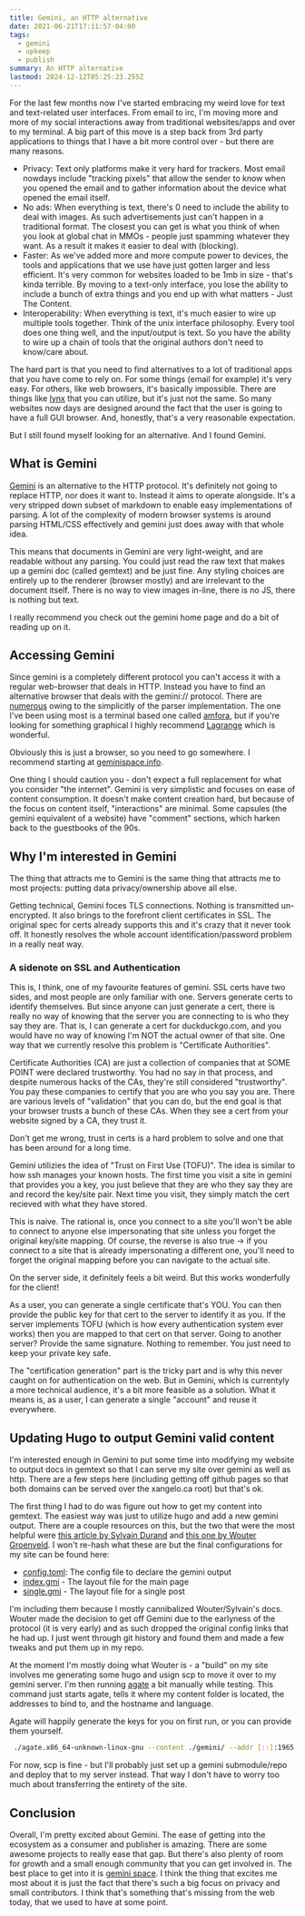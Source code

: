 ```yaml
---
title: Gemini, an HTTP alternative
date: 2021-06-21T17:11:57-04:00
tags:
  - gemini
  - upkeep
  - publish
summary: An HTTP alternative
lastmod: 2024-12-12T05:25:23.255Z
---
```

For the last few months now I've started embracing my weird love for text and text-related user interfaces. From email to irc, I'm moving more and more of my social interactions away from traditional websites/apps and over to my terminal. A big part of this move is a step back from 3rd party applications to things that I have a bit more control over - but there are many reasons.

* Privacy: Text only platforms make it very hard for trackers. Most email nowdays include "tracking pixels" that allow the sender to know when you opened the email and to gather information about the device what opened the email itself.
* No ads: When everything is text, there's 0 need to include the ability to deal with images. As such advertisements just can't happen in a traditional format. The closest you can get is what you think of when you look at global chat in MMOs - people just spamming whatever they want. As a result it makes it easier to deal with (blocking).
* Faster: As we've added more and more compute power to devices, the tools and applications that we use have just gotten larger and less efficient. It's very common for websites loaded to be 1mb in size - that's kinda terrible. By moving to a text-only interface, you lose the ability to include a bunch of extra things and you end up with what matters - Just The Content.
* Interoperability: When everything is text, it's much easier to wire up multiple tools together. Think of the unix interface philosophy. Every tool does one thing well, and the input/output is text. So you have the ability to wire up a chain of tools that the original authors don't need to know/care about.

The hard part is that you need to find alternatives to a lot of traditional apps that you have come to rely on. For some things (email for example) it's very easy. For others, like web browsers, it's basically impossible. There are things like [lynx](https://lynx.invisible-island.net/) that you can utilize, but it's just not the same. So many websites now days are designed around the fact that the user is going to have a full GUI browser. And, honestly, that's a very reasonable expectation.

But I still found myself looking for an alternative. And I found Gemini.

## What is Gemini

[Gemini](https://gemini.circumlunar.space) is an alternative to the HTTP protocol. It's definitely not going to replace HTTP, nor does it want to. Instead it aims to operate alongside. It's a very stripped down subset of markdown to enable easy implementations of parsing. A lot of the complexity of modern browser systems is around parsing HTML/CSS effectively and gemini just does away with that whole idea.

This means that documents in Gemini are very light-weight, and are readable without any parsing. You could just read the raw text that makes up a gemini doc (called gemtext) and be just fine. Any styling choices are entirely up to the renderer (browser mostly) and are irrelevant to the document itself. There is no way to view images in-line, there is no JS, there is nothing but text.

I really recommend you check out the gemini home page and do a bit of reading up on it.

## Accessing Gemini

Since gemini is a completely different protocol you can't access it with a regular web-browser that deals in HTTP. Instead you have to find an alternative browser that deals with the gemini:// protocol. There are [numerous](https://gemini.circumlunar.space/software/) owing to the simplicitly of the parser implementation. The one I've been using most is a terminal based one called [amfora](https://github.com/makeworld-the-better-one/amfora), but if you're looking for something graphical I highly recommend [Lagrange](https://gmi.skyjake.fi/lagrange/) which is wonderful.

Obviously this is just a browser, so you need to go somewhere. I recommend starting at [geminispace.info](gemini://geminispace.info).

One thing I should caution you - don't expect a full replacement for what you consider "the internet". Gemini is very simplistic and focuses on ease of content consumption. It doesn't make content creation hard, but because of the focus on content itself, "interactions" are minimal. Some capsules (the gemini equivalent of a website) have "comment" sections, which harken back to the guestbooks of the 90s.

## Why I'm interested in Gemini

The thing that attracts me to Gemini is the same thing that attracts me to most projects: putting data privacy/ownership above all else.

Getting technical, Gemini foces TLS connections. Nothing is transmitted un-encrypted. It also brings to the forefront client certificates in SSL. The original spec for certs already supports this and it's crazy that it never took off. It honestly resolves the whole account identification/password problem in a really neat way.

### A sidenote on SSL and Authentication

This is, I think, one of my favourite features of gemini. SSL certs have two sides, and most people are only familiar with one. Servers generate certs to identify themselves. But since anyone can just generate a cert, there is really no way of knowing that the server you are connecting to is who they say they are. That is, I can generate a cert for duckduckgo.com, and you would have no way of knowing I'm NOT the actual owner of that site. One way that we currently resolve this problem is "Certificate Authorities".

Certificate Authorities (CA) are just a collection of companies that at SOME POINT were declared trustworthy. You had no say in that process, and despite numerous hacks of the CAs, they're still considered "trustworthy". You pay these companies to certify that you are who you say you are. There are various levels of "validation" that you can do, but the end goal is that your browser trusts a bunch of these CAs. When they see a cert from your website signed by a CA, they trust it.

Don't get me wrong, trust in certs is a hard problem to solve and one that has been around for a long time.

Gemini utilizies the idea of "Trust on First Use (TOFU)". The idea is similar to how ssh manages your known hosts. The first time you visit a site in gemini that provides you a key, you just believe that they are who they say they are and record the key/site pair. Next time you visit, they simply match the cert recieved with what they have stored.

This is naive. The rational is, once you connect to a site you'll won't be able to connect to anyone else impersonating that site unless you forget the original key/site mapping. Of course, the reverse is also true -> if you connect to a site that is already impersonating a different one, you'll need to forget the original mapping before you can navigate to the actual site.

On the server side, it definitely feels a bit weird. But this works wonderfully for the client!

As a user, you can generate a single certificate that's YOU. You can then provide the public key for that cert to the server to identify it as you. If the server implements TOFU (which is how every authentication system ever works) then you are mapped to that cert on that server. Going to another server? Provide the same signature. Nothing to remember. You just need to keep your private key safe.

The "certification generation" part is the tricky part and is why this never caught on for authentication on the web. But in Gemini, which is currentyly a more technical audience, it's a bit more feasible as a solution. What it means is, as a user, I can generate a single "account" and reuse it everywhere.

## Updating Hugo to output Gemini valid content

I'm interested enough in Gemini to put some time into modifying my website to output docs in gemtext so that I can serve my site over gemini as well as http. There are a few steps here (including getting off github pages so that both domains can be served over the xangelo.ca root) but that's ok.

The first thing I had to do was figure out how to get my content into gemtext. The easiest way was just to utilize hugo and add a new gemini output. There are a couple resources on this, but the two that were the most helpful were [this article by Sylvain Durand](https://sylvaindurand.org/gemini-and-hugo/) and [this one by Wouter Groenveld](https://brainbaking.com/post/2021/04/using-hugo-to-launch-a-gemini-capsule/). I won't re-hash what these are but the final configurations for my site can be found here:

* [config.toml](https://github.com/AngeloR/xangelo.ca/blob/88c61cd88bd2228dc7f2e46871f5e5ea6e2fcfdc/config.toml#L36): The config file to declare the gemini output
* [index.gmi](https://github.com/AngeloR/xangelo.ca/blob/88c61cd88bd2228dc7f2e46871f5e5ea6e2fcfdc/layouts/index.gmi) - The layout file for the main page
* [single.gmi](https://github.com/AngeloR/xangelo.ca/blob/88c61cd88bd2228dc7f2e46871f5e5ea6e2fcfdc/layouts/_default/single.gmi) - The layout file for a single post

I'm including them because I mostly cannibalized Wouter/Sylvain's docs. Wouter made the decision to get off Gemini due to the earlyness of the protocol (it is very early) and as such dropped the original config links that he had up. I just went through git history and found them and made a few tweaks and put them up in my repo.

At the moment I'm mostly doing what Wouter is - a "build" on my site involves me generating some hugo and usign scp to move it over to my gemini server. I'm then running [agate](https://github.com/mbrubeck/agate) a bit manually while testing. This command just starts agate, tells it where my content folder is located, the addresses to bind to, and the hostname and language.

Agate will happily generate the keys for you on first run, or you can provide them yourself.

```bash to start agate
 ./agate.x86_64-unknown-linux-gnu --content ./gemini/ --addr [::]:1965 --addr 0.0.0.0:1965 --hostname gemini.xangelo.ca --lang en-US
```

For now, scp is fine - but I'll probably just set up a gemini submodule/repo and deploy that to my server instead. That way I don't have to worry too much about transferring the entirety of the site.

## Conclusion

Overall, I'm pretty excited about Gemini. The ease of getting into the ecosystem as a consumer and publisher is amazing. There are some awesome projects to really ease that gap. But there's also plenty of room for growth and a small enough community that you can get involved in. The best place to get into it is [gemini space](gemini://gemini.circumlunar.space). I think the thing that excites me most about it is just the fact that there's such a big focus on privacy and small contributors. I think that's something that's missing from the web today, that we used to have at some point.
